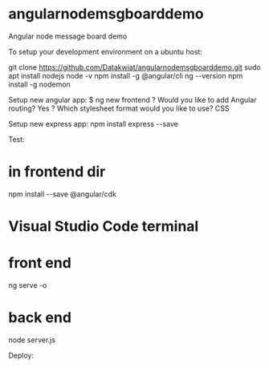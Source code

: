 # angularnodemsgboarddemo
Angular node message board demo

To setup your development environment on a ubuntu host:

git clone https://github.com/Datakwiat/angularnodemsgboarddemo.git
sudo apt install nodejs
node -v
npm install -g @angular/cli
ng --version
npm install -g nodemon

Setup new angular app:
$ ng new frontend
? Would you like to add Angular routing? Yes
? Which stylesheet format would you like to use? CSS

Setup new express app:
npm install express --save

Test:
# in frontend dir
npm install --save @angular/cdk
# Visual Studio Code terminal
# front end
ng serve -o
# back end
node server.js

Deploy:

